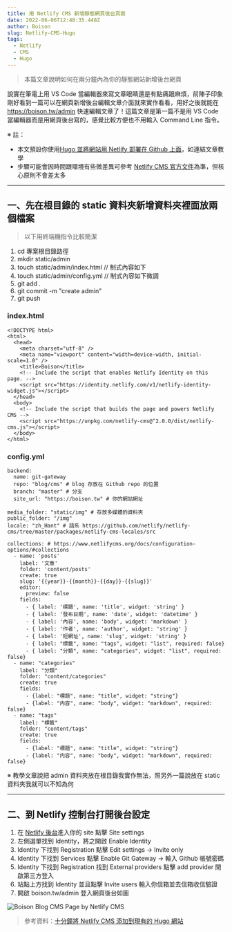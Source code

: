 ```yaml
---
title: 用 Netlify CMS 新增靜態網頁後台頁面
date: 2022-06-06T12:48:35.448Z
author: Boison
slug: Netlify-CMS-Hugo
tags:
  - Netlify
  - CMS
  - Hugo
---
```

> 本篇文章說明如何在兩分鐘內為你的靜態網站新增後台網頁

說實在筆電上用 VS Code 當編輯器來寫文章眼睛還是有點痛跟麻煩，前陣子印象剛好看到一篇可以在網頁新增後台編輯文章介面就來實作看看，用好之後就能在 https://boison.tw/admin 快速編輯文章了！這篇文章是第一篇不是用 VS Code 當編輯器而是用網頁後台寫的，感覺比較方便也不用輸入 Command Line 指令。

※ 註：

* 本文預設你使用[Hugo 並將網站用 Netlify 部署在 Github 上面](https://boison.tw/2022/05/hugo-blog-netlify-deploy-github/)，如連結文章教學
* 步驟可能會因時間跟環境有些微差異可參考 [Netlify CMS 官方文件](https://www.netlifycms.org/docs/configuration-options/#collections)為準，但核心原則不會差太多

- - -

## 一、先在根目錄的 static 資料夾新增資料夾裡面放兩個檔案

> 以下用終端機指令比較簡潔

1. cd 專案根目錄路徑
2. mkdir static/admin
3. touch static/admin/index.html // 制式內容如下 
4. touch static/admin/config.yml // 制式內容如下微調
5. git add .
6. git commit -m "create admin"
7. git push

### index.html

```
<!DOCTYPE html>
<html>
  <head>
    <meta charset="utf-8" />
    <meta name="viewport" content="width=device-width, initial-scale=1.0" />
    <title>Boison</title>
    <!-- Include the script that enables Netlify Identity on this page. -->
    <script src="https://identity.netlify.com/v1/netlify-identity-widget.js"></script>
  </head>
  <body>
    <!-- Include the script that builds the page and powers Netlify CMS -->
    <script src="https://unpkg.com/netlify-cms@^2.0.0/dist/netlify-cms.js"></script>
  </body>
</html>
```

### config.yml

```
backend:
  name: git-gateway
  repo: "blog/cms" # blog 存放在 Github repo 的位置
  branch: "master" # 分支
  site_url: "https://boison.tw" # 你的網站網址

media_folder: "static/img" # 存放多媒體的資料夾
public_folder: "/img"
locale: "zh_Hant" # 語系 https://github.com/netlify/netlify-cms/tree/master/packages/netlify-cms-locales/src

collections: # https://www.netlifycms.org/docs/configuration-options/#collections
  - name: 'posts'
    label: '文章'
    folder: 'content/posts'
    create: true
    slug: '{{year}}-{{month}}-{{day}}-{{slug}}'
    editor:
      preview: false
    fields:
      - { label: '標題', name: 'title', widget: 'string' }      
      - { label: '發布日期', name: 'date', widget: 'datetime' }
      - { label: '內容', name: 'body', widget: 'markdown' }
      - { label: '作者', name: 'author', widget: 'string' }
      - { label: '短網址', name: 'slug', widget: 'string' }
      - { label: "標籤", name: "tags", widget: "list", required: false}
      - { label: "分類", name: "categories", widget: "list", required: false}
  - name: "categories"
    label: "分類"
    folder: "content/categories"
    create: true
    fields:
      - {label: "標題", name: "title", widget: "string"}
      - {label: "内容", name: "body", widget: "markdown", required: false}
  - name: "tags"
    label: "標籤"
    folder: "content/tags"
    create: true
    fields:
      - {label: "標題", name: "title", widget: "string"}
      - {label: "内容", name: "body", widget: "markdown", required: false}
```

※ 教學文章說把 admin 資料夾放在根目錄我實作無法，照另外一篇說放在 static 資料夾我就可以不知為何

- - -

## 二、到 Netlify 控制台打開後台設定

1. 在 [Netlify 後台](https://app.netlify.com/)進入你的 site 點擊 Site settings
2. 左側選單找到 Identity，將之開啟 Enable Identity
3. Identity 下找到 Registration 點擊 Edit settings -> Invite only
4. Identity 下找到  Services 點擊 Enable Git Gateway -> 輸入 Github 帳號密碼
5. Identity 下找到 Registration 找到 External providers 點擊 add provider 開啟第三方登入
6. 站點上方找到 Identity 並且點擊 Invite users 輸入你信箱並去信箱收信驗證
7. 開啟 boison.tw/admin 登入網頁後台如圖

![Boison Blog CMS Page by Netlify CMS](/img/screen-shot-2022-06-06-at-9.48.01-pm.png)

> 參考資料：[十分鐘將 Netlify CMS 添加到現有的 Hugo 網站](https://namepluto.com/%E5%8D%81%E5%88%86%E9%90%98%E5%B0%87-netlify-cms-%E6%B7%BB%E5%8A%A0%E5%88%B0%E7%8F%BE%E6%9C%89%E7%9A%84-hugo-%E7%B6%B2%E7%AB%99/)